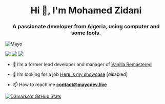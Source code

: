 <h1 align="center">Hi 👋, I'm Mohamed Zidani</h1>
<h3 align="center">A passionate developer from Algeria, using computer and some tools.</h3>

<p align="left"> <img src="https://komarev.com/ghpvc/?username=d3marko" alt="Mayo" /> </p>

![](https://img.shields.io/badge/OS-Windows-informational?style=flat&logo=windows&logoColor=white&color=2bbc8a)
![](https://img.shields.io/badge/Editor-VisualStudioCode-informational?style=flat&logo=visualstudiocode-idea&logoColor=white&color=2bbc8a)
![](https://img.shields.io/badge/Code-Javascript-informational?style=flat&logo=javascript&logoColor=white&color=2bbc8a)

- 🔭 I’m a former lead developer and manager of  [Vanilla Remastered](https://vanilla-remastered.com)

- 🤔 I’m looking for a job [Here is my showcase](https://mayodev.live) [disabled]

- 📫 How to reach me **contact@mayodev.live**

</a>
<a href="https://github.com/d3marko">
  <img align="center" src="https://github-readme-stats.vercel.app/api?username=d3marko&show_icons=true&line_height=27&count_private=true&title_color=ffffff&text_color=c9cacc&icon_color=2bbc8a&bg_color=1d1f21" alt="D3marko's GitHub Stats" />
</a>

